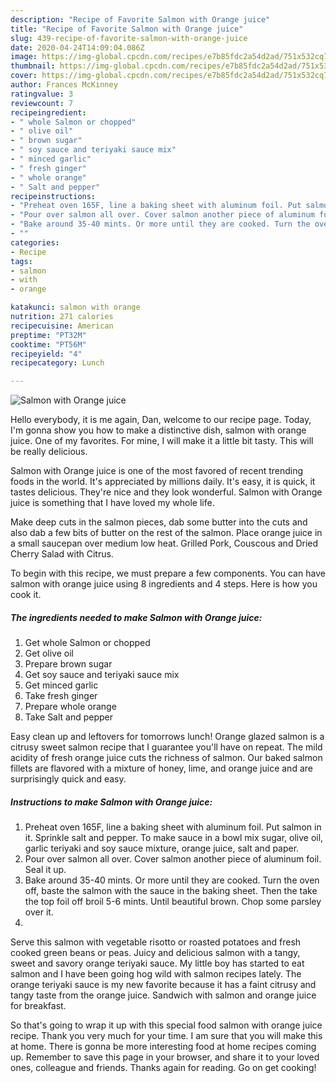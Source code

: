 ```yaml
---
description: "Recipe of Favorite Salmon with Orange juice"
title: "Recipe of Favorite Salmon with Orange juice"
slug: 439-recipe-of-favorite-salmon-with-orange-juice
date: 2020-04-24T14:09:04.086Z
image: https://img-global.cpcdn.com/recipes/e7b85fdc2a54d2ad/751x532cq70/salmon-with-orange-juice-recipe-main-photo.jpg
thumbnail: https://img-global.cpcdn.com/recipes/e7b85fdc2a54d2ad/751x532cq70/salmon-with-orange-juice-recipe-main-photo.jpg
cover: https://img-global.cpcdn.com/recipes/e7b85fdc2a54d2ad/751x532cq70/salmon-with-orange-juice-recipe-main-photo.jpg
author: Frances McKinney
ratingvalue: 3
reviewcount: 7
recipeingredient:
- " whole Salmon or chopped"
- " olive oil"
- " brown sugar"
- " soy sauce and teriyaki sauce mix"
- " minced garlic"
- " fresh ginger"
- " whole orange"
- " Salt and pepper"
recipeinstructions:
- "Preheat oven 165F, line a baking sheet with aluminum foil. Put salmon in it. Sprinkle salt and pepper. To make sauce in a bowl mix sugar, olive oil, garlic teriyaki and soy sauce mixture, orange juice, salt and paper."
- "Pour over salmon all over. Cover salmon another piece of aluminum foil. Seal it up."
- "Bake around 35-40 mints. Or more until they are cooked. Turn the oven off, baste the salmon with the sauce in the baking sheet. Then the take the top foil off broil 5-6 mints. Until beautiful brown. Chop some parsley over it."
- ""
categories:
- Recipe
tags:
- salmon
- with
- orange

katakunci: salmon with orange 
nutrition: 271 calories
recipecuisine: American
preptime: "PT32M"
cooktime: "PT56M"
recipeyield: "4"
recipecategory: Lunch

---
```



![Salmon with Orange juice](https://img-global.cpcdn.com/recipes/e7b85fdc2a54d2ad/751x532cq70/salmon-with-orange-juice-recipe-main-photo.jpg)

Hello everybody, it is me again, Dan, welcome to our recipe page. Today, I'm gonna show you how to make a distinctive dish, salmon with orange juice. One of my favorites. For mine, I will make it a little bit tasty. This will be really delicious.

Salmon with Orange juice is one of the most favored of recent trending foods in the world. It's appreciated by millions daily. It's easy, it is quick, it tastes delicious. They're nice and they look wonderful. Salmon with Orange juice is something that I have loved my whole life.

Make deep cuts in the salmon pieces, dab some butter into the cuts and also dab a few bits of butter on the rest of the salmon. Place orange juice in a small saucepan over medium low heat. Grilled Pork, Couscous and Dried Cherry Salad with Citrus.


To begin with this recipe, we must prepare a few components. You can have salmon with orange juice using 8 ingredients and 4 steps. Here is how you cook it.

<!--inarticleads1-->

##### The ingredients needed to make Salmon with Orange juice:

1. Get  whole Salmon or chopped
1. Get  olive oil
1. Prepare  brown sugar
1. Get  soy sauce and teriyaki sauce mix
1. Get  minced garlic
1. Take  fresh ginger
1. Prepare  whole orange
1. Take  Salt and pepper


Easy clean up and leftovers for tomorrows lunch! Orange glazed salmon is a citrusy sweet salmon recipe that I guarantee you&#39;ll have on repeat. The mild acidity of fresh orange juice cuts the richness of salmon. Our baked salmon fillets are flavored with a mixture of honey, lime, and orange juice and are surprisingly quick and easy. 

<!--inarticleads2-->

##### Instructions to make Salmon with Orange juice:

1. Preheat oven 165F, line a baking sheet with aluminum foil. Put salmon in it. Sprinkle salt and pepper. To make sauce in a bowl mix sugar, olive oil, garlic teriyaki and soy sauce mixture, orange juice, salt and paper.
1. Pour over salmon all over. Cover salmon another piece of aluminum foil. Seal it up.
1. Bake around 35-40 mints. Or more until they are cooked. Turn the oven off, baste the salmon with the sauce in the baking sheet. Then the take the top foil off broil 5-6 mints. Until beautiful brown. Chop some parsley over it.
1. 


Serve this salmon with vegetable risotto or roasted potatoes and fresh cooked green beans or peas. Juicy and delicious salmon with a tangy, sweet and savory orange teriyaki sauce. My little boy has started to eat salmon and I have been going hog wild with salmon recipes lately. The orange teriyaki sauce is my new favorite because it has a faint citrusy and tangy taste from the orange juice. Sandwich with salmon and orange juice for breakfast. 

So that's going to wrap it up with this special food salmon with orange juice recipe. Thank you very much for your time. I am sure that you will make this at home. There is gonna be more interesting food at home recipes coming up. Remember to save this page in your browser, and share it to your loved ones, colleague and friends. Thanks again for reading. Go on get cooking!
